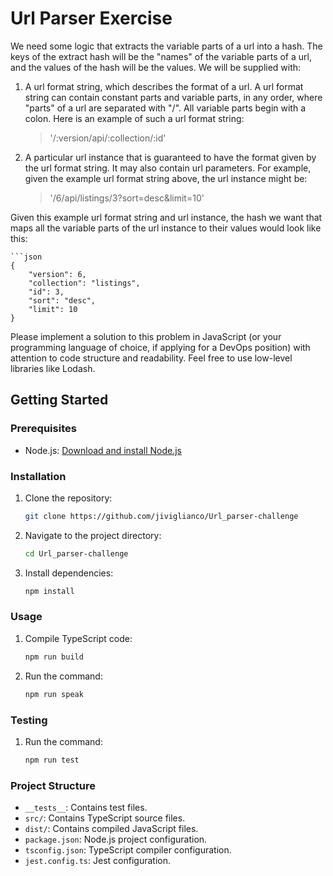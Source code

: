 # Url Parser Exercise
We need some logic that extracts the variable parts of a url into a hash. The keys of the extract hash will be the "names" of the variable parts of a url, and the values of the hash will be the values. We will be supplied with:
1. A url format string, which describes the format of a url. A url format string can contain constant parts and variable parts, in any order, where "parts" of a url are separated with "/". All variable parts begin with a colon. Here is an example of such a url format string:
    > '/:version/api/:collection/:id'
2. A particular url instance that is guaranteed to have the format given by the url format string. It may also contain url parameters. For example, given the example url format string above, the url instance might be:
    >'/6/api/listings/3?sort=desc&limit=10'

Given this example url format string and url instance, the hash we want that maps all the variable parts of the url instance to their values would look like this:

    ```json
    {
        "version": 6,
        "collection": "listings",
        "id": 3,
        "sort": "desc",
        "limit": 10
    }
Please implement a solution to this problem in JavaScript (or your programming
language of choice, if applying for a DevOps position) with attention to code structure
and readability. Feel free to use low-level libraries like Lodash.

## Getting Started

### Prerequisites

- Node.js: [Download and install Node.js](https://nodejs.org/)

### Installation

1. Clone the repository:

   ```bash
   git clone https://github.com/jiviglianco/Url_parser-challenge
2. Navigate to the project directory:

    ```bash
    cd Url_parser-challenge
3. Install dependencies:

    ```bash
    npm install
### Usage
1. Compile TypeScript code:

    ```bash
    npm run build
2. Run the command:

    ```bash
    npm run speak
### Testing
1. Run the command:

    ```bash
    npm run test
### Project Structure
- `__tests__`: Contains test files.
- `src/`: Contains TypeScript source files.
- `dist/`: Contains compiled JavaScript files.
- `package.json`: Node.js project configuration.
- `tsconfig.json`: TypeScript compiler configuration.
- `jest.config.ts`: Jest configuration.